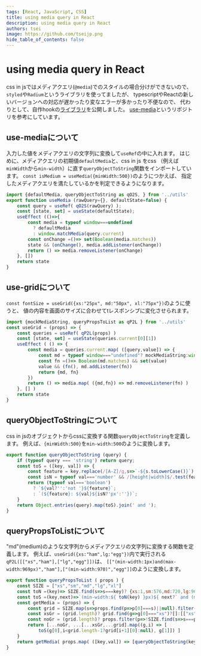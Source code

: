 ```yaml
---
tags: [React, JavaScript, CSS]
title: using media query in React
description: using media query in React
authors: tsei
image: https://github.com/tseijp.png
hide_table_of_contents: false
---
```


# using media query in React

css in jsではメディアクエリ(`@media`)でのスタイルの場合分けができないので、
`styled`や`Radium`というライブラリを使ってましたが、
typescriptやReactの新しいバージョンへの対応が遅かったり変なエラーが多かったり不便なので、
代わりとして、自作hookの[ライブラリ](https://github.com/tseijp/use-grid)を公開しました。
[use-media](https://github.com/streamich/use-media)というリポジトリを参考にしています。

<!--truncate-->

## use-mediaについて

入力した値をメディアクエリの文字列に変換して`useRef`の中に入れます。
はじめに、メディアクエリの初期値`defaultMedia`と、css in js をcss
（例えば`minWidth`から`min-width`）に直す`queryObjectToString`関数をインポートしています。
`const isMedium = useMedia({minWidth:500})`のようにつかえば、
指定したメディアクエリを満たしているかを判定できるようになります。

```jsx
import {defaultMedia, queryObjectToString as qO2S, } from '../utils'
export function useMedia (rawQuery={}, defaultState=false) {
    const query = useRef( qO2S(rawQuery) );
    const [state, set] = useState(defaultState);
    useEffect (()=>{
        const media = typeof window===undefined
          ? defaultMedia
          : window.matchMedia(query.current)
        const onChange =()=> set(Boolean(media.matches))
        state && (onChange(), media.addListener(onChange))
        return () => media.removeListener(onChange)
    }, [])
    return state
}
```

## use-gridについて

`const fontSize = useGrid({xs:"25px", md:"50px", xl:"75px"})`のように使うと、
値の内容を画面のサイズに合わせてtレスポンシブに変化させられます。

```jsx
import {mockMediaString, queryPropsToList as qP2L } from '../utils'
const useGrid = (props) => {
    const queries = useRef( qP2L(props) )
    const [state, set] = useState(queries.current[0][1])
    useEffect ( () => {
        const media = queries.current.map( ([query,value]) => {
            const md = typeof window==="undefined"? mockMediaString:window.matchMedia(query)
            const fn =()=> Boolean(md.matches) && set(value)
            value && (fn(), md.addListener(fn))
            return {md, fn}
        })
        return () => media.map( ({md,fn}) => md.removeListener(fn) )
    }, [] )
    return state
}
```

## queryObjectToStringについて

css in jsのオブジェクトからcssに変換する関数`queryObjectToString`を定義します。
例えば、`{minWidth:500}`を`min-width:500`のように変換します。

```jsx
export function queryObjectToString (query) {
    if (typeof query === 'string') return query;
    const toS = ([key, val]) => {
        const feature = key.replace(/[A-Z]/g,s=>`-${s.toLowerCase()}`).toLowerCase();
        const isN = typeof val==='number' && /[height|width]$/.test(feature)
        return (typeof val==='boolean')
          ? `${val?'':'not '}${feature}`;
          : `(${feature}: ${val}${isN?'px':''})`;
    }
    return Object.entries(query).map(toS).join(' and ');
}
```

## queryPropsToListについて

"md"(medium)のような文字列からメディアクエリの文字列に変換する関数を定義します。
例えば、`useGrid({xs:"ham",lg:"egg"})`内で実行される`qP2L([["xs","ham"],["lg","egg"]])`は、
`[["(min-width:1px)and(max-width:969px)","ham"],["(min-width:970)","egg"]]`のように変換します。

```jsx
export function queryPropsToList ( props ) {
    const SIZE = ["xs","sm","md","lg","xl"]
    const toN =(key)=> SIZE.find(s=>s===key)? {xs:1,sm:576,md:720,lg:960,xl:1140}[key] : 0
    const toS =(key,next)=>`(min-width:${ toN(key) }px)${ next?` and (max-width:${toN(next)-1}px)`:'' }`
    const getMedia = (props) => {
        const grid = SIZE.map(s=>props.find(p=>p[0]===s)||null).filter((m)=>m!==null)
        const xsGr = (grid.length)? grid.find(g=>g[0]==="xs")?[]:[["xs",grid[0][1]]]: []
        const noGr = (grid.length)? props.filter(p=>!SIZE.find(s=>s===p[0]))        : props
        return [...noGr, ...[...xsGr,...grid].map((g,i) => [
            toS(g[0],i<grid.length-1?grid[i+1][0]:null), g[1]]) ]
    }
    return getMedia( props.map( ([key,val]) => [queryObjectToString(key),val] ) )
}
```
